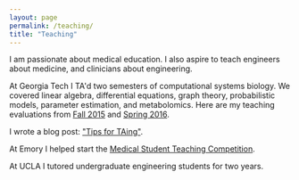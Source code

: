 ```yaml
---
layout: page
permalink: /teaching/
title: "Teaching"
---
```


I am passionate about medical education. I also aspire to teach engineers about medicine, and clinicians about engineering.

At Georgia Tech I TA'd two semesters of computational systems biology. We covered linear algebra, differential equations, graph theory, probabilistic models, parameter estimation, and metabolomics. Here are my teaching evaluations from [Fall 2015](/assets/ta_eval_15.pdf) and [Spring 2016](/assets/ta_eval_16.pdf).

I wrote a blog post: ["Tips for TAing"](http://erikreinertsen.com/tips-for-taing).

At Emory I helped start the [Medical Student Teaching Competition](https://journals.lww.com/academicmedicine/fulltext/2017/08000/Encouraging_Student_Interest_in_Teaching_Through_a.34.aspx).

At UCLA I tutored undergraduate engineering students for two years.

